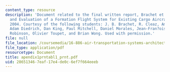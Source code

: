 ```yaml
---
content_type: resource
description: 'Document related to the final written report, Brachet et al. "Architecture
  and Evaluation of a Formation Flight System for Existing Cargo Aircraft." AIAA,
  2004. Courtesy of the following students: J. B. Brachet, R. Cleaz, Amandine Denis,
  Adam Diedrich, Dan King, Paul Mitchell, Daniel Morales, Jean-Fran?ois Onn?e, Theresa
  Robinson, Olivier Toupet, and Brian Wong. Used with permission.'
file: null
file_location: /coursemedia/16-886-air-transportation-systems-architecting-spring-2004/286513467eaf17e4de0c6ef7f664eeeb_apendix1prntabl1_prnt.pdf
file_type: application/pdf
resourcetype: Document
title: apendix1prntabl1_prnt.pdf
uid: 28651346-7eaf-17e4-de0c-6ef7f664eeeb
---
```

